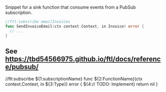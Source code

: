 Snippet for a sink function that consume events from a PubSub subscription.

```go
//ftl:subscribe emailInvoices
func SendInvoiceEmail(ctx context.Context, in Invoice) error {
  // ...
}
```

See https://tbd54566975.github.io/ftl/docs/reference/pubsub/
---
//ftl:subscribe ${1:subscriptionName}
func ${2:FunctionName}(ctx context.Context, in ${3:Type}) error {
	${4:// TODO: Implement}
	return nil
}
